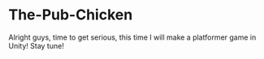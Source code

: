 # The-Pub-Chicken
Alright guys, time to get serious, this time I will make a platformer game in Unity! Stay tune!
